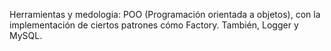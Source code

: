 Herramientas y medologia: POO (Programación orientada a objetos), con la implementación de ciertos patrones cómo Factory. También, Logger y MySQL.
